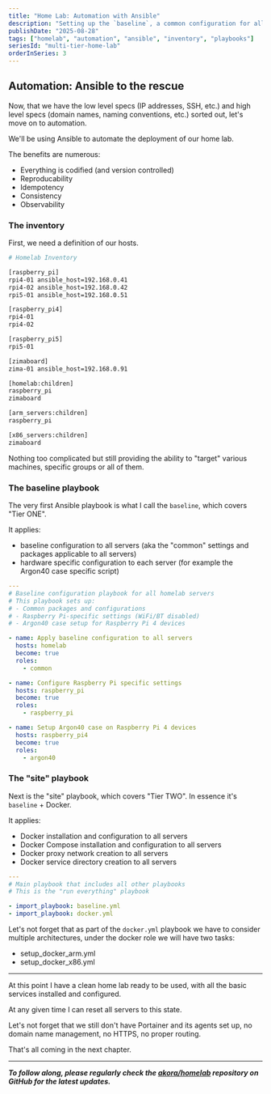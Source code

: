 ```yaml
---
title: "Home Lab: Automation with Ansible"
description: "Setting up the `baseline`, a common configuration for all servers"
publishDate: "2025-08-28"
tags: ["homelab", "automation", "ansible", "inventory", "playbooks"]
seriesId: "multi-tier-home-lab"
orderInSeries: 3
---
```


## Automation: Ansible to the rescue

Now, that we have the low level specs (IP addresses, SSH, etc.) and high level specs (domain names, naming conventions, etc.) sorted out, let's move on to automation.

We'll be using Ansible to automate the deployment of our home lab.

The benefits are numerous:

- Everything is codified (and version controlled)
- Reproducability
- Idempotency
- Consistency
- Observability

### The inventory

First, we need a definition of our hosts.

```bash
# Homelab Inventory

[raspberry_pi]
rpi4-01 ansible_host=192.168.0.41
rpi4-02 ansible_host=192.168.0.42
rpi5-01 ansible_host=192.168.0.51

[raspberry_pi4]
rpi4-01
rpi4-02

[raspberry_pi5]
rpi5-01

[zimaboard]
zima-01 ansible_host=192.168.0.91

[homelab:children]
raspberry_pi
zimaboard

[arm_servers:children]
raspberry_pi

[x86_servers:children]
zimaboard
```

Nothing too complicated but still providing the ability to "target" various machines, specific groups or all of them.

### The baseline playbook

The very first Ansible playbook is what I call the `baseline`, which covers "Tier ONE".

It applies:

- baseline configuration to all servers (aka the "common" settings and packages applicable to all servers)
- hardware specific configuration to each server (for example the Argon40 case specific script)

```yaml
---
# Baseline configuration playbook for all homelab servers
# This playbook sets up:
# - Common packages and configurations
# - Raspberry Pi-specific settings (WiFi/BT disabled)
# - Argon40 case setup for Raspberry Pi 4 devices

- name: Apply baseline configuration to all servers
  hosts: homelab
  become: true
  roles:
    - common

- name: Configure Raspberry Pi specific settings
  hosts: raspberry_pi
  become: true
  roles:
    - raspberry_pi

- name: Setup Argon40 case on Raspberry Pi 4 devices
  hosts: raspberry_pi4
  become: true
  roles:
    - argon40
```

### The "site" playbook

Next is the "site" playbook, which covers "Tier TWO". In essence it's `baseline` + Docker.

It applies:

- Docker installation and configuration to all servers
- Docker Compose installation and configuration to all servers
- Docker proxy network creation to all servers
- Docker service directory creation to all servers

```yaml
---
# Main playbook that includes all other playbooks
# This is the "run everything" playbook

- import_playbook: baseline.yml
- import_playbook: docker.yml
```

Let's not forget that as part of the `docker.yml` playbook we have to consider multiple architectures, under the docker role we will have two tasks:

- setup_docker_arm.yml
- setup_docker_x86.yml

---

At this point I have a clean home lab ready to be used, with all the basic services installed and configured.

At any given time I can reset all servers to this state.

Let's not forget that we still don't have Portainer and its agents set up, no domain name management, no HTTPS, no proper routing.

That's all coming in the next chapter.

---

_**To follow along, please regularly check the [akora/homelab](https://github.com/akora/homelab) repository on GitHub for the latest updates.**_
